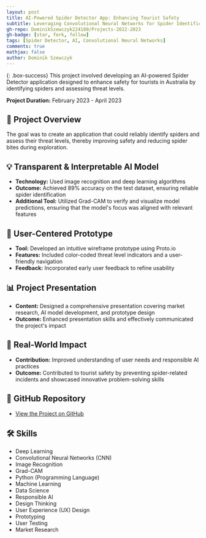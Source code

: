 ```yaml
---
layout: post
title: AI-Powered Spider Detector App: Enhancing Tourist Safety
subtitle: Leveraging Convolutional Neural Networks for Spider Identification
gh-repo: DominikSzewczyk224180/Projects-2022-2023
gh-badge: [star, fork, follow]
tags: [Spider Detector, AI, Convolutional Neural Networks]
comments: true
mathjax: false
author: Dominik Szewczyk
---
```


{: .box-success}
This project involved developing an AI-powered Spider Detector application designed to enhance safety for tourists in Australia by identifying spiders and assessing threat levels.

**Project Duration:** February 2023 - April 2023

## 🎯 Project Overview

The goal was to create an application that could reliably identify spiders and assess their threat levels, thereby improving safety and reducing spider bites during exploration.

## 💡 Transparent & Interpretable AI Model

- **Technology:** Used image recognition and deep learning algorithms
- **Outcome:** Achieved 89% accuracy on the test dataset, ensuring reliable spider identification
- **Additional Tool:** Utilized Grad-CAM to verify and visualize model predictions, ensuring that the model's focus was aligned with relevant features

## 🎨 User-Centered Prototype

- **Tool:** Developed an intuitive wireframe prototype using Proto.io
- **Features:** Included color-coded threat level indicators and a user-friendly navigation
- **Feedback:** Incorporated early user feedback to refine usability

## 📊 Project Presentation

- **Content:** Designed a comprehensive presentation covering market research, AI model development, and prototype design
- **Outcome:** Enhanced presentation skills and effectively communicated the project's impact

## 🌱 Real-World Impact

- **Contribution:** Improved understanding of user needs and responsible AI practices
- **Outcome:** Contributed to tourist safety by preventing spider-related incidents and showcased innovative problem-solving skills

## 🔗 GitHub Repository

- [View the Project on GitHub](https://github.com/DominikSzewczyk224180/Projects-2022-2023/tree/main/Spider%20Detector%20App)

## 🛠 Skills

- Deep Learning
- Convolutional Neural Networks (CNN)
- Image Recognition
- Grad-CAM
- Python (Programming Language)
- Machine Learning
- Data Science
- Responsible AI
- Design Thinking
- User Experience (UX) Design
- Prototyping
- User Testing
- Market Research
